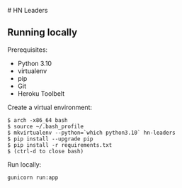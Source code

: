 # HN Leaders

## Running locally

Prerequisites:

- Python 3.10
- virtualenv
- pip
- Git
- Heroku Toolbelt

Create a virtual environment:

    $ arch -x86_64 bash
    $ source ~/.bash_profile
    $ mkvirtualenv --python=`which python3.10` hn-leaders
    $ pip install --upgrade pip
    $ pip install -r requirements.txt
    $ (ctrl-d to close bash)

Run locally:

```sh
gunicorn run:app
```

